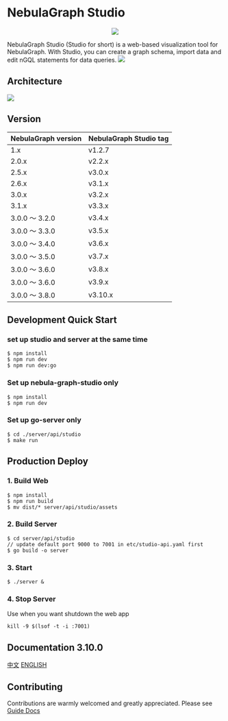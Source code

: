 # NebulaGraph Studio

<div align=center>
  <img src="./readmeLogo.png" />
</div>

NebulaGraph Studio (Studio for short) is a web-based visualization tool for NebulaGraph. With Studio, you can create a graph schema, import data and edit nGQL statements for data queries.
![](./introduction.png)

## Architecture
![](architecture.png)

## Version
| NebulaGraph version | NebulaGraph Studio tag | 
|----------------------|---------------------------|
| 1.x                  | v1.2.7                    |
| 2.0.x                | v2.2.x                    |
| 2.5.x                | v3.0.x                    |
| 2.6.x                | v3.1.x                    |
| 3.0.x                | v3.2.x                    |
| 3.1.x                | v3.3.x                    |
| 3.0.0 ～ 3.2.0       | v3.4.x                    |
| 3.0.0 ～ 3.3.0       | v3.5.x                    |
| 3.0.0 ～ 3.4.0       | v3.6.x                    |
| 3.0.0 ～ 3.5.0       | v3.7.x                    |
| 3.0.0 ～ 3.6.0       | v3.8.x                    |
| 3.0.0 ～ 3.6.0       | v3.9.x                    |
| 3.0.0 ～ 3.8.0       | v3.10.x                   |

## Development Quick Start

### set up studio and server at the same time
```
$ npm install
$ npm run dev
$ npm run dev:go
```

### Set up nebula-graph-studio only
```
$ npm install
$ npm run dev
```
### Set up go-server only
```
$ cd ./server/api/studio
$ make run
```

## Production Deploy

### 1. Build Web
```
$ npm install
$ npm run build
$ mv dist/* server/api/studio/assets
```

### 2. Build Server
```
$ cd server/api/studio
// update default port 9000 to 7001 in etc/studio-api.yaml first
$ go build -o server
```

### 3. Start
```
$ ./server &
```

### 4. Stop Server
Use when you want shutdown the web app
```
kill -9 $(lsof -t -i :7001)
```

## Documentation 3.10.0
[中文](https://docs.nebula-graph.com.cn/3.8.0/nebula-studio/about-studio/st-ug-what-is-graph-studio/)
[ENGLISH](https://docs.nebula-graph.io/3.8.0/nebula-studio/about-studio/st-ug-what-is-graph-studio/)

## Contributing
Contributions are warmly welcomed and greatly appreciated. Please see [Guide Docs](https://github.com/vesoft-inc/nebula-studio/blob/master/CONTRIBUTING.md) 
